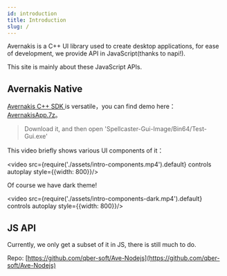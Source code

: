 ```yaml
---
id: introduction
title: Introduction
slug: /
---
```


Avernakis is a C++ UI library used to create desktop applications, for ease of development, we provide API in JavaScript(thanks to napi!).

This site is mainly about these JavaScript APIs.

## Avernakis Native

[Avernakis C++ SDK ](https://github.com/qber-soft/Ave-SDK/blob/main/README_en-us.md) is versatile，you can find demo here：[AvernakisApp.7z](https://github.com/qber-soft/Ave-SDK/releases/download/0.8.0/AvernakisApp.7z)。

> Download it, and then open 'Spellcaster-Gui-Image/Bin64/Test-Gui.exe'

This video briefly shows various UI components of it：

<video src={require('./assets/intro-components.mp4').default} controls autoplay style={{width: 800}}/>

Of course we have dark theme!

<video src={require('./assets/intro-components-dark.mp4').default} controls autoplay style={{width: 800}}/>

## JS API

Currently, we only get a subset of it in JS, there is still much to do.

Repo: [https://github.com/qber-soft/Ave-Nodejs](https://github.com/qber-soft/Ave-Nodejs)
